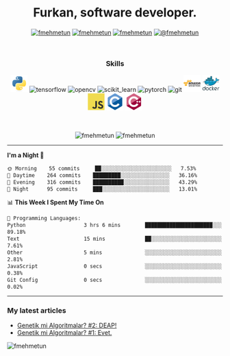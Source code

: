 <h1 align="center">Furkan, software developer.</h1>
<p align="center">
<a href="https://twitter.com/fmehmetun" target="blank"><img align="center" src="https://raw.githubusercontent.com/rahuldkjain/github-profile-readme-generator/master/src/images/icons/Social/twitter.svg" alt="fmehmetun" height="30" width="40" /></a>
<a href="https://linkedin.com/in/fmehmetun" target="blank"><img align="center" src="https://raw.githubusercontent.com/rahuldkjain/github-profile-readme-generator/master/src/images/icons/Social/linked-in-alt.svg" alt="fmehmetun" height="30" width="40" /></a>
<a href="https://kaggle.com/fmehmetun" target="blank"><img align="center" src="https://raw.githubusercontent.com/rahuldkjain/github-profile-readme-generator/master/src/images/icons/Social/kaggle.svg" alt="fmehmetun" height="30" width="40" /></a>
<a href="https://medium.com/@fmehmetun" target="blank"><img align="center" src="https://raw.githubusercontent.com/rahuldkjain/github-profile-readme-generator/master/src/images/icons/Social/medium.svg" alt="@fmehmetun" height="30" width="40" /></a>
</p><br/>

<h3 align="center">Skills</h3>
<p align="center"> <img src="https://raw.githubusercontent.com/devicons/devicon/master/icons/python/python-original.svg" alt="python" width="40" height="40"/> <img src="https://www.vectorlogo.zone/logos/tensorflow/tensorflow-icon.svg" alt="tensorflow" width="40" height="40"/> <img src="https://www.vectorlogo.zone/logos/opencv/opencv-icon.svg" alt="opencv" width="40" height="40"/> <img src="https://upload.wikimedia.org/wikipedia/commons/0/05/Scikit_learn_logo_small.svg" alt="scikit_learn" width="40" height="40"/> <img src="https://www.vectorlogo.zone/logos/pytorch/pytorch-icon.svg" alt="pytorch" width="40" height="40"/> <img src="https://www.vectorlogo.zone/logos/git-scm/git-scm-icon.svg" alt="git" width="40" height="40"/> <img src="https://raw.githubusercontent.com/devicons/devicon/master/icons/amazonwebservices/amazonwebservices-original-wordmark.svg" alt="aws" width="40" height="40"/> <img src="https://raw.githubusercontent.com/devicons/devicon/master/icons/docker/docker-original-wordmark.svg" alt="docker" width="40" height="40"/> <img src="https://raw.githubusercontent.com/devicons/devicon/master/icons/javascript/javascript-original.svg" alt="javascript" width="40" height="40"/> <img src="https://raw.githubusercontent.com/devicons/devicon/master/icons/c/c-original.svg" alt="c" width="40" height="40"/> <img src="https://raw.githubusercontent.com/devicons/devicon/master/icons/cplusplus/cplusplus-original.svg" alt="cplusplus" width="40" height="40"/>
</p><br/>

<p align="center"> <img align="center" width="50%" height="auto" src="https://github-readme-stats.vercel.app/api?username=fmehmetun&show_icons=true&count_private=true&theme=dark&title_color=fefffd&text_color=fefffd&bg_color=010002&hide_border=true&locale=en" alt="fmehmetun" /> <img align="center" width="40%" height="auto" src="https://github-readme-stats.vercel.app/api/top-langs?username=fmehmetun&exclude_repo=NNCars&show_icons=true&theme=dark&title_color=fefffd&text_color=fefffd&bg_color=010002&hide_border=true&locale=en&layout=compact" alt="fmehmetun" />
</p>

<hr class="dashed" />
<p align="center">

<!--START_SECTION:waka-->
**I'm a Night 🦉** 

```text
🌞 Morning    55 commits     ██░░░░░░░░░░░░░░░░░░░░░░░   7.53% 
🌆 Daytime    264 commits    █████████░░░░░░░░░░░░░░░░   36.16% 
🌃 Evening    316 commits    ██████████░░░░░░░░░░░░░░░   43.29% 
🌙 Night      95 commits     ███░░░░░░░░░░░░░░░░░░░░░░   13.01%

```


📊 **This Week I Spent My Time On** 

```text
💬 Programming Languages: 
Python                   3 hrs 6 mins        ██████████████████████░░░   89.18% 
Text                     15 mins             ██░░░░░░░░░░░░░░░░░░░░░░░   7.61% 
Other                    5 mins              ░░░░░░░░░░░░░░░░░░░░░░░░░   2.81% 
JavaScript               0 secs              ░░░░░░░░░░░░░░░░░░░░░░░░░   0.38% 
Git Config               0 secs              ░░░░░░░░░░░░░░░░░░░░░░░░░   0.02%

```


<!--END_SECTION:waka-->

</p>
<hr class="dashed" />

<h3 align="left">My latest articles</h3>

<!-- BLOG-POST-LIST:START -->
- [Genetik mi Algoritmalar?  #2: DEAP!](https://medium.com/rsparametrelerbutunu/genetik-mi-algoritmalar-2-deap-faaaaab756f7?source=rss-873ea545dd09------2)
- [Genetik mi Algoritmalar?  #1: Evet.](https://medium.com/rsparametrelerbutunu/genetik-mi-algoritmalar-1-evet-9fded872060b?source=rss-873ea545dd09------2)
<!-- BLOG-POST-LIST:END -->

<!-- View counter -->
<p align="left"> <img src="https://komarev.com/ghpvc/?username=fmehmetun&label=Views&color=010002&style=flat-square" alt="fmehmetun" /> </p>
